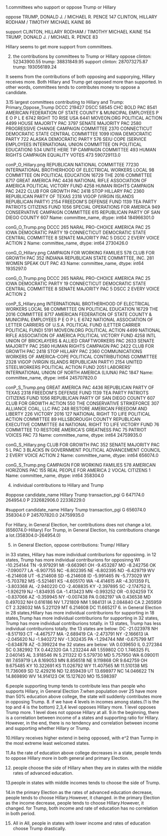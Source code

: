 1.committees who support or oppose Trump or Hillary

oppose
TRUMP, DONALD J. / MICHAEL R. PENCE                147
CLINTON, HILLARY RODHAM / TIMOTHY MICHAEL KAINE     86

support
CLINTON, HILLARY RODHAM / TIMOTHY MICHAEL KAINE    154
TRUMP, DONALD J. / MICHAEL R. PENCE                 83

Hillary seems to get more support from committees.

2. the contributions by committees to Trump or Hillary
oppose
clinton: 52343900.55
  trump: 38831849.95
support
clinton: 287073275.87
  trump: 193056189.24

It seems from the contributions of both opposing and supporying, Hillary receives more.
Both Hillary and Trump get opposed more than supported. In other words, committees tends to contributes money to oppose a candidate.

3.15 largest committees contributing to Hillary and Trump:
Primary_Oppose_Trump
DCCC                                                                                  219427
DSCC                                                                                   58545
CHC BOLD PAC                                                                            8541
AMERICAN FEDERATION OF STATE COUNTY & MUNICIPAL EMPLOYEES  P E O P L E                  6742
RIGHT TO RISE USA                                                                       6441
MOVEON.ORG POLITICAL ACTION                                                             4499
HOUSE MAJORITY PAC                                                                      3797
SENATE MAJORITY PAC                                                                     2580
PROGRESSIVE CHANGE CAMPAIGN COMMITTEE                                                   2370
CONNECTICUT DEMOCRATIC STATE CENTRAL COMMITTEE                                          1099
IOWA DEMOCRATIC PARTY                                                                    722
ALASKA DEMOCRATIC PARTY                                                                  576
SEIU COPE (SERVICE EMPLOYEES INTERNATIONAL UNION COMMITTEE ON POLITICAL EDUCATION)       534
UNITE HERE TIP CAMPAIGN COMMITTEE                                                        493
HUMAN RIGHTS CAMPAIGN EQUALITY VOTES                                                     473
590729113.0

conP_O_Hillary.png
REPUBLICAN NATIONAL COMMITTEE                                                                77230
INTERNATIONAL BROTHERHOOD OF ELECTRICAL WORKERS LOCAL 98 COMMITTEE ON POLITICAL EDUCATION    16729
THE 2016 COMMITTEE                                                                            8717
GREAT AMERICA PAC                                                                             4436
NATIONAL RIFLE ASSOCIATION OF AMERICA POLITICAL VICTORY FUND                                  4258
HUMAN RIGHTS CAMPAIGN PAC                                                                     2422
CLUB FOR GROWTH PAC                                                                           2418
STOP HILLARY PAC                                                                              2360
REPUBLICAN PARTY OF TEXAS                                                                     2318
VIGOP (VIRGIN ISLANDS REPUBLICAN PARTY)                                                       2154
FREEDOM'S DEFENSE FUND                                                                        1139
TEA PARTY PATRIOTS CITIZENS FUND                                                              1056
SPECIAL OPERATIONS FOR AMERICA                                                                 949
CONSERVATIVE CAMPAIGN COMMITTEE                                                                615
REPUBLICAN PARTY OF SAN DIEGO COUNTY                                                           607
Name: committee_name, dtype: int64
184966301.0

conG_O_Trump.png
DCCC                                              265
NARAL PRO-CHOICE AMERICA PAC                       25
IOWA DEMOCRATIC PARTY                              19
CONNECTICUT DEMOCRATIC STATE CENTRAL COMMITTEE      8
SENATE MAJORITY PAC                                 5
DSCC                                                2
EVERY VOICE ACTION                                  2
Name: committee_name, dtype: int64
2730426.0

conG_O_Hillary.png
CAMPAIGN FOR WORKING FAMILIES               578
CLUB FOR GROWTH PAC                         352
INDIANA REPUBLICAN STATE COMMITTEE, INC.    281
WOMEN SPEAK OUT PAC                          43
Name: committee_name, dtype: int64
1935297.0

conG_O_Trump.png
DCCC                                              265
NARAL PRO-CHOICE AMERICA PAC                       25
IOWA DEMOCRATIC PARTY                              19
CONNECTICUT DEMOCRATIC STATE CENTRAL COMMITTEE      8
SENATE MAJORITY PAC                                 5
DSCC                                                2
EVERY VOICE ACTION                                  2

conP_S_Hillary.png
INTERNATIONAL BROTHERHOOD OF ELECTRICAL WORKERS LOCAL 98 COMMITTEE ON POLITICAL EDUCATION           16729
THE 2016 COMMITTEE                                                                                   8717
AMERICAN FEDERATION OF STATE COUNTY & MUNICIPAL EMPLOYEES  P E O P L E                               6742
NATIONAL ASSOCIATION OF LETTER CARRIERS OF U.S.A. POLITICAL FUND (LETTER CARRIER POLITICAL FUND)     5191
MOVEON.ORG POLITICAL ACTION                                                                          4499
NATIONAL RIFLE ASSOCIATION OF AMERICA POLITICAL VICTORY FUND                                         4258
INTL UNION OF BRICKLAYERS & ALLIED CRAFTWORKERS PAC                                                  2633
SENATE MAJORITY PAC                                                                                  2580
HUMAN RIGHTS CAMPAIGN PAC                                                                            2422
CLUB FOR GROWTH PAC                                                                                  2418
STOP HILLARY PAC                                                                                     2360
COMMUNICATIONS WORKERS OF AMERICA-COPE POLITICAL CONTRIBUTIONS COMMITTEE                             2328
VIGOP (VIRGIN ISLANDS REPUBLICAN PARTY)                                                              2154
UNITED STEELWORKERS POLITICAL ACTION FUND                                                            2051
LABORERS' INTERNATIONAL UNION OF NORTH AMERICA (LIUNA) PAC                                           1847
Name: committee_name, dtype: int64
245707820.0

conP_S_Trump.png
GREAT AMERICA PAC                                     4436
REPUBLICAN PARTY OF TEXAS                             2318
FREEDOM'S DEFENSE FUND                                1139
TEA PARTY PATRIOTS CITIZENS FUND                      1056
REPUBLICAN PARTY OF SAN DIEGO COUNTY                   607
CLUB FOR GROWTH ACTION                                 550
THE CONSERVATIVE STRIKEFORCE                           307
ALLIANCE COAL, LLC PAC                                 248
RESTORE AMERICAN FREEDOM AND LIBERTY                   226
VICTORY 2016                                           127
NATIONAL RIGHT TO LIFE POLITICAL ACTION COMMITTEE       89
HILLSBOROUGH COUNTY REPUBLICAN EXECUTIVE COMMITTEE      84
NATIONAL RIGHT TO LIFE VICTORY FUND                     76
COMMITTEE TO RESTORE AMERICA'S GREATNESS PAC            75
PATRIOT VOICES PAC                                      73
Name: committee_name, dtype: int64
24759935.0

conG_S_Hillary.png
CLUB FOR GROWTH PAC                                   352
SENATE MAJORITY PAC                                     5
L PAC                                                   3
BLACKS IN GOVERNMENT POLITICAL ADVANCEMENT COUNCIL      2
EVERY VOICE ACTION                                      2
Name: committee_name, dtype: int64
656074.0

conG_S_Trump.png
CAMPAIGN FOR WORKING FAMILIES    578
AMERICAN HORIZONS PAC            155
REAL PEOPLE FOR AMERICA            2
VOCAL CITIZENS                     1
Name: committee_name, dtype: int64
358304.0

4. individual contributions to Hillary and Trump

#oppose
candidate_name       Hillary       Trump
transaction_pgi
G                   647174.0    264954.0
P                232682906.0  22336229.0

#support
candidate_name       Hillary       Trump
transaction_pgi
G                   656074.0    358304.0
P                245707820.0  24759935.0

For Hillary, in General Election, her contributions does not change a lot.(656074.0-Hillary)
For Trump, in General Election, his contributions change a lot.(358304.0-264954.0)

5. in General Election, oppose contributions: Trump/ Hillary

in 33 states, Hillary has more individual contriburions for opposinng.
in 12 states, Trump has more individual contriburions for opposinng
WI   -10.254144
TN    -9.979291
MI    -9.663961
OH    -9.453287
MO    -8.242756
OK    -7.090077
LA    -6.907755
NC    -6.802395
NE    -6.802395
ND    -6.429719
WV    -6.214608
UT    -6.214608
SD    -6.214608
ID    -5.991465
IN    -5.773029
WY    -5.703782
MS    -5.521461
KS    -4.605170
WA    -4.414615
AR    -4.301359
FL    -3.803368
AL    -2.940220
CO    -2.408835
KY    -2.397895
SC    -2.174752
IL    -1.926219
NJ    -1.834935
GA    -1.413423
MN    -0.993252
OR    -0.924259
TX    -0.837066
AZ    -0.359945
NY    -0.007438
PA     0.082197
VA     0.436538
MD     0.497032
NH     0.616186
NV     1.721809
NM     1.984131
IA     2.084840
CA     2.265959
CT     2.328032
MA     5.221129
MT     6.214608
DC    11.665217
6. in General Election
in 28 states,Hillary has more individual contriburions for supporting
in 18 states,Trump has more individual contriburions for supporting
in 32 states, Trump has more individual contriburions totally.
in 13 states, Trump has less individual contriburions totally.
the 13 states are below:
DC    -21.023978
NH     -8.517193
CT     -4.467577
MA     -2.689419
CA     -2.473791
NY     -2.166613
IA     -2.045620
NJ     -1.940272
NV     -1.302435
PA     -1.294744
NM     -0.675799
MT     -0.634878
AZ     -0.399224
the 32 states are below:
VA      0.039650
IL      0.272384
SC      0.382992
TX      0.442320
GA      1.232244
AR      1.559802
CO      1.746325
FL      2.040145
AL      3.918546
IN      5.211322
ID      5.579730
MD      5.757950
WA      6.090011
WI      7.659719
LA      8.169053
MN      8.856518
NE      9.119868
OR      9.642759
OH      9.675485
KY     10.322691
KS     11.026792
WY     11.407565
MI     11.510138
MS     11.736069
SD     12.429216
ND     12.859439
UT     13.698977
NC     14.046622
TN     14.869890
WV     14.914123
OK     15.127620
MO     15.598397

6.people supporting trump tends to contribute less than people who supports Hillary, in General Election
7.when population over 25 have more than 50% education above college, the state will suddenly contributes more in opposing Trump.
8.
if we have 4 levels in incomes among states.(1 is the top and 4 is the bottom)
2,3,4 level opposes Hillary more.
1 level opposes Trump more.
1 level does not oppose Hillary at all.
9.in the beginning, there is a correlation between income of a states and supporting ratio for Hillary.
However, in the end, there is no tendency and correlation between income and supporting whether Hillary or Trump.

10.Hillary receives higher extend in being opposed, with e^2 than Turmp in the most extreme  least welcomed states.

11.As the rate of education above college decreases in a state, people tends to oppose Hillary more in both general and primary Election.

12. people choose the side of Hillary when they are in states with the middle rates of advanced education.

13.people in states with middle incomes tends to choose the side of Trump.

14.in the primary Election as the rates of advanced education decrease, people tends to choose Hillary.However, it changed.
in the primary Election as the income decrease, people tends to choose Hillary.However, it changed.
for Trump, both income and rate of education has no correlation in both period.

15. All in All, people in states with lower income and rates of education choose Trump drastically.
